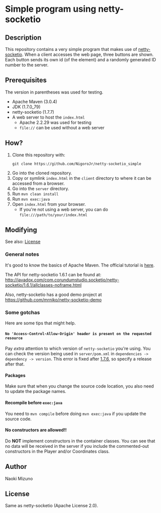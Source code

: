 # Simple program using netty-socketio
## Description
This repository contains a very simple program that makes use of
[netty-socketio](https://github.com/mrniko/netty-socketio). When a client
accesses the web page, three buttons are shown. Each button sends its own id
(of the element) and a randomly generated ID number to the server.

## Prerequisites
The version in parentheses was used for testing.

* Apache Maven (3.0.4)
* JDK (1.7.0_79)
* netty-socketio (1.7.7)
* A web server to host the `index.html`
    - Apache 2.2.29 was used for testing
    - `file://` can be used without a web server

## How?
1. Clone this repository with:
    ```
    git clone https://github.com/NigoroJr/netty-socketio_simple
    ```
2. Go into the cloned repository.
3. Copy or symlink `index.html` in the `client` directory to where it can be
   accessed from a browser.
4. Go into the `server` directory.
5. Run `mvn clean install`
6. Run `mvn exec:java`
7. Open `index.html` from your browser.
    - If you're not using a web server, you can do
      `file:///path/to/your/index.html`

## Modifying
See also: [License](#license)

### General notes
It's good to know the basics of Apache Maven. The official tutorial is
[here](https://maven.apache.org/guides/getting-started/maven-in-five-minutes.html).

The API for netty-socketio 1.6.1 can be found at:
http://javadox.com/com.corundumstudio.socketio/netty-socketio/1.6.1/allclasses-noframe.html

Also, netty-socketio has a good demo project at
https://github.com/mrniko/netty-socketio-demo

### Some gotchas
Here are some tips that might help.

#### `No 'Access-Control-Allow-Origin' header is present on the requested resource`
Pay *extra* attention to which version of `netty-socketio` you're using. You
can check the version being used in `server/pom.xml` in `dependencies ->
dependency -> version`. This error is fixed after
[1.7.6](https://github.com/mrniko/netty-socketio#17-jan-2015---version-176-released),
so specify a release after that.

#### Packages
Make sure that when you change the source code location, you also need to
update the package names.

#### Recompile before `exec:java`
You need to `mvn compile` before doing `mvn exec:java` if you update the
source code.

#### No constructors are allowed!!
Do **NOT** implement constructors in the container classes. You can see that
no data will be received in the server if you include the commented-out
constructors in the Player and/or Coordinates class.

## Author
Naoki Mizuno

## License
Same as netty-socketio (Apache License 2.0).

